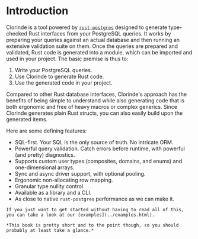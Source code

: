 # Introduction
Clorinde is a tool powered by [`rust-postgres`](https://github.com/sfackler/rust-postgres) designed to generate type-checked Rust interfaces from your PostgreSQL queries. It works by preparing your queries against an actual database and then running an extensive validation suite on them. Once the queries are prepared and validated, Rust code is generated into a module, which can be imported and used in your project. The basic premise is thus to:
1. Write your PostgreSQL queries.
2. Use Clorinde to generate Rust code.
3. Use the generated code in your project.

Compared to other Rust database interfaces, Clorinde's approach has the benefits of being simple to understand while also generating code that is both ergonomic and free of heavy macros or complex generics. Since Clorinde generates plain Rust structs, you can also easily build upon the generated items.

Here are some defining features:
* SQL-first. Your SQL is the only source of truth. No intricate ORM.
* Powerful query validation. Catch errors before runtime, with powerful (and pretty) diagnostics.
* Supports custom user types (composites, domains, and enums) and one-dimensional arrays.
* Sync and async driver support, with optional pooling.
* Ergonomic non-allocating row mapping.
* Granular type nullity control.
* Available as a library and a CLI.
* As close to native `rust-postgres` performance as we can make it.

```admonish info
If you just want to get started without having to read all of this, you can take a look at our [examples](../examples.html).

*This book is pretty short and to the point though, so you should probably at least take a glance.*
```
